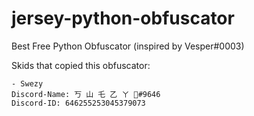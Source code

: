 # jersey-python-obfuscator
Best Free Python Obfuscator (inspired by Vesper#0003)


Skids that copied this obfuscator:
```
- Swezy
Discord-Name: 丂 山 乇 乙 ㄚ 🌺#9646
Discord-ID: 646255253045379073
```
